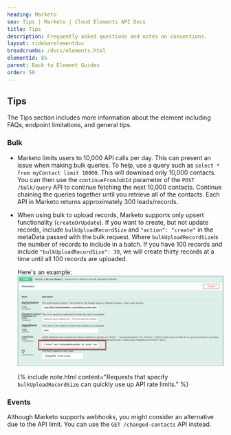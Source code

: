 ```yaml
---
heading: Marketo
seo: Tips | Marketo | Cloud Elements API Docs
title: Tips
description: Frequently asked questions and notes on conventions.
layout: sidebarelementdoc
breadcrumbs: /docs/elements.html
elementId: 85
parent: Back to Element Guides
order: 50
---
```


## Tips

The Tips section includes more information about the element including FAQs, endpoint limitations, and general tips.

### Bulk
* Marketo limits users to 10,000 API calls per day. This can present an issue when making bulk queries. To help, use a query such as `select * from myContact limit 10000`. This will download only 10,000 contacts. You can then use the `continueFromJobId` parameter of the `POST /bulk/query`  API to continue fetching the next 10,000 contacts. Continue chaining the queries together until you retrieve all of the contacts.  Each API in Marketo returns approximately 300 leads/records.
* When using bulk to upload records, Marketo supports only upsert functionality (`createOrUpdate`). If you want to create, but not update records, include `bulkUploadRecordSize` and `"action": "create"` in the metaData passed with the bulk request. Where `bulkUploadRecordSize`is the number of records to include in a batch. If you have 100 records and include `"bulkUploadRecordSize": 30`, we will create thirty records at a time until all 100 records are uploaded.

    Here's an example:
    ![Bulk Create](img/bulk-metadata.png)

    {% include note.html content="Requests that specify <code>bulkUploadRecordSize</code> can quickly use up API rate limits." %}

### Events
Although Marketo supports webhooks, you might consider an alternative due to the API limit. You can use the `GET /changed-contacts` API instead.
